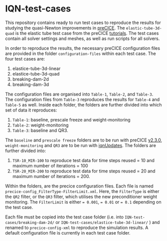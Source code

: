 # IQN-test-cases

This repository contains ready to run test cases to reproduce the results for studying the quasi-Newton improvements in [preCICE](https://github.com/precice/precice). The `elastic-tube-3d-quad` is the elastic tube test case from the preCICE [tutorials](https://github.com/precice/tutorials). The test cases contain all solver settings and meshes, as well as run scripts for all solvers.

In order to reproduce the results, the necessary preCICE configuration files are provided in the folder `configuration-files` within each test case. The four test cases are: 
1. elastice-tube-3d-linear
2. elastice-tube-3d-quad
3. breaking-dam-2d
4. breaking-dam-3d

The configuration files are organised into `Table-1`, `Table-2`, and `Table-3`. The configuration files from `Table-3` reproduces the results for `Table-4` and `Table-5` as well. Inside each folder, the folders are further divided into which set of data it reproduces: 

1. `Table-1`: baseline, prescale freeze and weight-monitoring
2. `Table-2`: weight-monitoring
3. `Table-3`: baseline and QR3.

The `baseline` and `prescale freeze` folders are to be run with preCICE [v2.3.0](https://github.com/precice/precice/releases/tag/v2.3.0), `weight-monitoring` and `QR3` are to be run with [iqnUpdates](https://github.com/precice/precice/tree/iqnUpdates). The folders are further divided into:
1. `TSR-10_MIR-100` to reproduce test data for time steps reused = 10 and maximum number of iterations = 100
2. `TSR-20_MIR-200` to reproduce test data for time steps reused = 20 and maximum number of iterations = 200.

Within the folders, are the precice configuration files. Each file is named `precice-config_FilterType-FilterLimit.xml`. Here, the `FilterType` is either the `QR2` filter, or the `QR3` filter, which utilises the new preconditioner weight monitoring. The `FilterLimit` is either `= 0.001`, `= 0.01` or `= 0.1` depending on the test case.

Each file must be copied into the test case folder (i.e. into `IQN-test-cases/breaking-dam-2d/` or `IQN-test-cases/elastice-tube-3d-linear/` ) and renamed to `precice-config-xml` to reproduce the simulation results. A default configuration file is currently in each test case folder.
